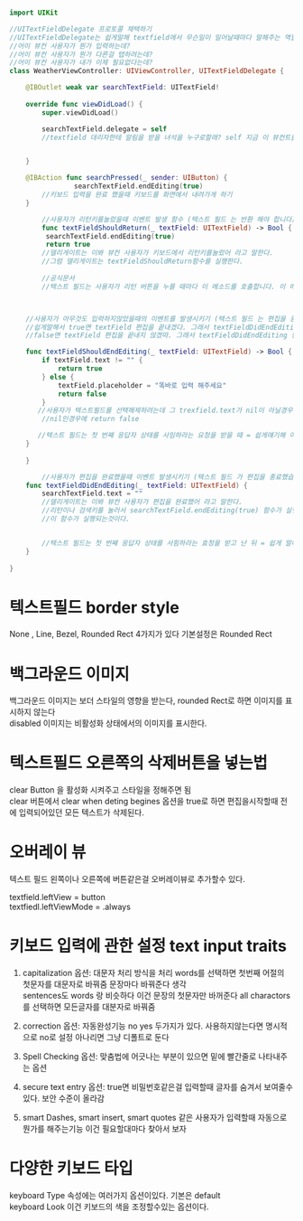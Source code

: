 ```swift

import UIKit

//UITextFieldDelegate 프로토콜 채택하기
//UITextFieldDelegate는 쉽게말해 textfield에서 무슨일이 일어날때마다 말해주는 역할을한다 
//어이 뷰컨 사용자가 뭔가 입력하는데?
//어이 뷰컨 사용자가 뭔가 다른걸 탭하려는데?
//어이 뷰컨 사용자가 내가 이제 필요없다는데?
class WeatherViewController: UIViewController, UITextFieldDelegate {

    @IBOutlet weak var searchTextField: UITextField!
    
    override func viewDidLoad() {
        super.viewDidLoad()

        searchTextField.delegate = self
        //textfield 대리자한테 알림을 받을 녀석을 누구로할래? self 지금 이 뷰컨트롤러


    }

    @IBAction func searchPressed(_ sender: UIButton) {
                searchTextField.endEditing(true)
        //키보드 입력을 완료 했을때 키보드를 화면에서 내려가게 하기
    }

        //사용자가 리턴키를눌렀을때 이벤트 발생 함수 (텍스트 필드 는 반환 해야 합니다)
        func textFieldShouldReturn(_ textField: UITextField) -> Bool {
         searchTextField.endEditing(true) 
         return true
        //델리게이트는 이봐 뷰컨 사용자가 키보드에서 리턴키를눌렀어 라고 말한다.
        //그럼 델리게이트는 textFieldShouldReturn함수를 실행한다.
        
        //공식문서
        //텍스트 필드는 사용자가 리턴 버튼을 누를 때마다 이 메소드를 호출합니다. 이 메서드를 사용하여 버튼을 누를 때 사용자 지정 동작을 구현할 수 있습니다



    //사용자가 아무것도 입력하지않았을때의 이벤트를 발생시키기 (텍스트 필드 는 편집을 종료 해야 합니다)
    //쉽게말해서 true면 textField 편집을 끝내겠다. 그래서 textFieldDidEndEditing 함수도 실행되고, 
    //false면 textField 편집을 끝내지 않겠따. 그래서 textFieldDidEndEditing 함수가 실행되지않는다,

    func textFieldShouldEndEditing(_ textField: UITextField) -> Bool {
        if textField.text != "" {
            return true
        } else {
            textField.placeholder = "똑바로 입력 해주세요"
            return false
        }
       //사용자가 텍스트필드를 선택해제하려는데 그 trexfield.text가 nil이 아닐경우에 return true
        //nil인경우에 return false

       //텍스트 필드는 첫 번째 응답자 상태를 사임하라는 요청을 받을 때 = 쉽게얘기해 여기서는 키보드가 끝니가전에!!
    }
         
    }

        //사용자가 편집을 완료했을때 이벤트 발생시키기 (텍스트 필드 가 편집을 종료했습니다)
    func textFieldDidEndEditing(_ textField: UITextField) {
        searchTextField.text = ""
        //델리게이트는 이봐 뷰컨 사용자가 편집을 완료했어 라고 말한다.
        //리턴이나 검색키를 눌러서 searchTextField.endEditing(true) 함수가 실행되고나면
        //이 함수가 실행되는것이다.


        //텍스트 필드는 첫 번째 응답자 상태를 사힘하라는 효청을 받고 난 뒤 = 쉽게 말해 여기서는 키보드가 끝나고난 뒤!
    }
    
}

```

# 텍스트필드 border style   
   
None , Line, Bezel, Rounded Rect 4가지가 있다 기본설정은 Rounded Rect   
   
# 백그라운드 이미지   
백그라운드 이미지는 보더 스타일의 영향을 받는다, rounded Rect로 하면 이미지를 표시하지 않는다     
disabled 이미지는 비활성화 상태에서의 이미지를 표시한다.     
    
# 텍스트필드 오른쪽의 삭제버튼을 넣는법    
clear Button 을 활성화 시켜주고 스타일을 정해주면 됨      
clear 버튼에서 clear when deting begines 옵션을 true로 하면 편집을시작할때 전에 입력되어있던 모든 텍스트가 삭제된다.      
       
# 오버레이 뷰     
텍스트 필드 왼쪽이나 오른쪽에 버튼같은걸 오버레이뷰로 추가할수 있다.       
       
textfield.leftView = button     
textfiedl.leftViewMode = .always     
   
      
   
# 키보드 입력에 관한 설정 text input traits
1. capitalization 옵션: 대문자 처리 방식을 처리 words를 선택하면 첫번째 어절의 첫문자를 대문자로 바꿔줌 문장마다 바꿔준다 생각    
sentences도 words 랑 비슷하다 이건 문장의 첫문자만 바꺼준다 all charactors 를 선택하면 모든글자를 대분자로 바꿔줌   
    
2. correction 옵션: 자동완성기능 no yes 두가지가 있다. 사용하지않는다면 명시적으로 no로 설정 아나리면 그냥 디폴트로 둔다   
    
3. Spell Checking 옵션: 맞춤법에 어긋나는 부분이 있으면 밑에 빨간줄로 나타내주는 옵션  
   
4. secure text entry 옵션: true면 비밀번호같은걸 입력할때 글자를 숨겨서 보여줄수 있다. 보안 수준이 올라감    
     
5. smart Dashes, smart insert, smart quotes 같은 사용자가 입력할때 자동으로 뭔가를 해주는기능 이건 필요할대마다 찾아서 보자   
    
     
    
# 다양한 키보드 타입
keyboard Type 속성에는 여러가지 옵션이있다. 기본은 default    
keyboard Look 이건 키보드의 색을 조정할수있는 옵션이다.   
